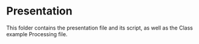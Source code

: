 # Presentation
This folder contains the presentation file and its script, as well as the Class example Processing file.